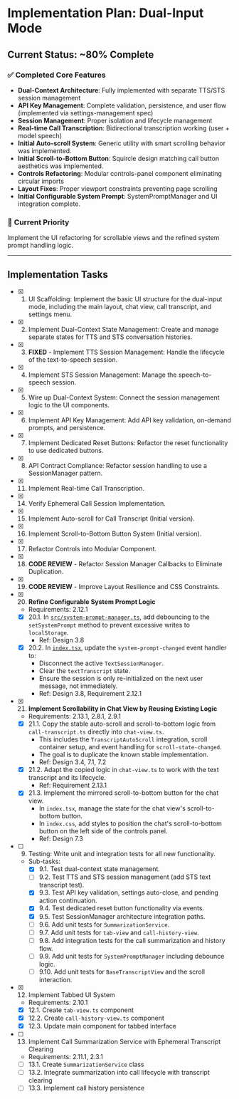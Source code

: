 # Implementation Plan: Dual-Input Mode

## Current Status: ~80% Complete

### ✅ Completed Core Features
- **Dual-Context Architecture**: Fully implemented with separate TTS/STS session management
- **API Key Management**: Complete validation, persistence, and user flow (implemented via settings-management spec)
- **Session Management**: Proper isolation and lifecycle management
- **Real-time Call Transcription**: Bidirectional transcription working (user + model speech)
- **Initial Auto-scroll System**: Generic utility with smart scrolling behavior was implemented.
- **Initial Scroll-to-Bottom Button**: Squircle design matching call button aesthetics was implemented.
- **Controls Refactoring**: Modular controls-panel component eliminating circular imports
- **Layout Fixes**: Proper viewport constraints preventing page scrolling
- **Initial Configurable System Prompt**: SystemPromptManager and UI integration complete.

### 🎯 **Current Priority**
Implement the UI refactoring for scrollable views and the refined system prompt handling logic.

---

## Implementation Tasks

- [x] 1. UI Scaffolding: Implement the basic UI structure for the dual-input mode, including the main layout, chat view, call transcript, and settings menu.

- [x] 2. Implement Dual-Context State Management: Create and manage separate states for TTS and STS conversation histories.

- [x] 3. **FIXED** - Implement TTS Session Management: Handle the lifecycle of the text-to-speech session.

- [x] 4. Implement STS Session Management: Manage the speech-to-speech session.

- [x] 5. Wire up Dual-Context System: Connect the session management logic to the UI components.

- [x] 6. Implement API Key Management: Add API key validation, on-demand prompts, and persistence.

- [x] 7. Implement Dedicated Reset Buttons: Refactor the reset functionality to use dedicated buttons.

- [x] 8. API Contract Compliance: Refactor session handling to use a SessionManager pattern.

- [x] 11. Implement Real-time Call Transcription.

- [x] 14. Verify Ephemeral Call Session Implementation.

- [x] 15. Implement Auto-scroll for Call Transcript (Initial version).

- [x] 16. Implement Scroll-to-Bottom Button System (Initial version).

- [x] 17. Refactor Controls into Modular Component.

- [x] 18. **CODE REVIEW** - Refactor Session Manager Callbacks to Eliminate Duplication.

- [x] 19. **CODE REVIEW** - Improve Layout Resilience and CSS Constraints.

- [x] 20. **Refine Configurable System Prompt Logic**
  - Requirements: 2.12.1
  - [x] 20.1. In [`src/system-prompt-manager.ts`](src/system-prompt-manager.ts), add debouncing to the `setSystemPrompt` method to prevent excessive writes to `localStorage`.
    - Ref: Design 3.8
  - [x] 20.2. In [`index.tsx`](index.tsx), update the `system-prompt-changed` event handler to:
    - Disconnect the active `TextSessionManager`.
    - Clear the `textTranscript` state.
    - Ensure the session is only re-initialized on the next user message, not immediately.
    - Ref: Design 3.8, Requirement 2.12.1

- [x] 21. **Implement Scrollability in Chat View by Reusing Existing Logic**
  - Requirements: 2.13.1, 2.8.1, 2.9.1
  - [x] 21.1. Copy the stable auto-scroll and scroll-to-bottom logic from `call-transcript.ts` directly into `chat-view.ts`.
    - This includes the `TranscriptAutoScroll` integration, scroll container setup, and event handling for `scroll-state-changed`.
    - The goal is to duplicate the known stable implementation.
    - Ref: Design 3.4, 7.1, 7.2
  - [x] 21.2. Adapt the copied logic in `chat-view.ts` to work with the text transcript and its lifecycle.
    - Ref: Requirement 2.13.1
  - [x] 21.3. Implement the mirrored scroll-to-bottom button for the chat view.
    - In `index.tsx`, manage the state for the chat view's scroll-to-bottom button.
    - In `index.css`, add styles to position the chat's scroll-to-bottom button on the left side of the controls panel.
    - Ref: Design 7.3

- [ ] 9. Testing: Write unit and integration tests for all new functionality.
  - Sub-tasks:
    - [x] 9.1. Test dual-context state management.
    - [ ] 9.2. Test TTS and STS session management (add STS text transcript test).
    - [x] 9.3. Test API key validation, settings auto-close, and pending action continuation.
    - [x] 9.4. Test dedicated reset button functionality via events.
    - [x] 9.5. Test SessionManager architecture integration paths.
    - [ ] 9.6. Add unit tests for `SummarizationService`.
    - [ ] 9.7. Add unit tests for `tab-view` and `call-history-view`.
    - [ ] 9.8. Add integration tests for the call summarization and history flow.
    - [ ] 9.9. Add unit tests for `SystemPromptManager` including debounce logic.
    - [ ] 9.10. Add unit tests for `BaseTranscriptView` and the scroll interaction.

- [x] 12. Implement Tabbed UI System
   - Requirements: 2.10.1
   - [x] 12.1. Create `tab-view.ts` component
   - [x] 12.2. Create `call-history-view.ts` component
   - [x] 12.3. Update main component for tabbed interface

- [ ] 13. Implement Call Summarization Service with Ephemeral Transcript Clearing
  - Requirements: 2.11.1, 2.3.1
  - [ ] 13.1. Create `SummarizationService` class
  - [ ] 13.2. Integrate summarization into call lifecycle with transcript clearing
  - [ ] 13.3. Implement call history persistence
